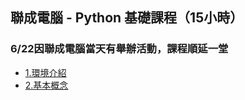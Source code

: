 
## 聯成電腦 - Python 基礎課程（15小時）

### 6/22因聯成電腦當天有舉辦活動，課程順延一堂

- [1.環境介紹](https://mirdex.github.io/python_basic/1.%20environment.slides.html)
- [2.基本概念](https://mirdex.github.io/python_basic/2.%20basic%20concept.slides.html)
